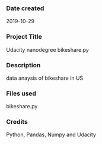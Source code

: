 ### Date created
2019-10-29

### Project Title
Udacity nanodegree bikeshare.py

### Description
data anaysis of bikeshare in US

### Files used
bikeshare.py

### Credits
Python, Pandas, Numpy and Udacity
